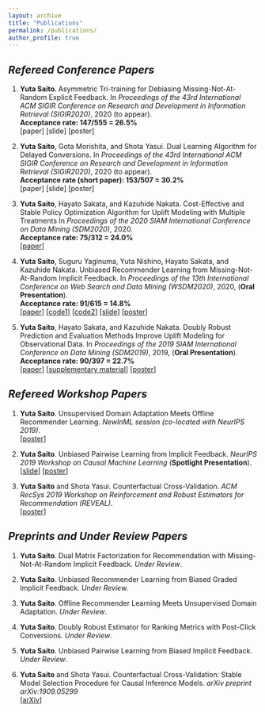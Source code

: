 ```yaml
---
layout: archive
title: "Publications"
permalink: /publications/
author_profile: true
---
```


## _Refereed Conference Papers_

1. **Yuta Saito**. Asymmetric Tri-training for Debiasing Missing-Not-At-Random Explicit Feedback. In _Proceedings of the 43rd International ACM SIGIR Conference on Research and Development in Information Retrieval (SIGIR2020)_, 2020 (to appear). <br>
**Acceptance rate: 147/555 = 26.5%** <br>
[paper] [slide] [poster]

2. **Yuta Saito**, Gota Morishita, and Shota Yasui. Dual Learning Algorithm for Delayed Conversions. In _Proceedings of the 43rd International ACM SIGIR Conference on Research and Development in Information Retrieval (SIGIR2020)_, 2020 (to appear). <br>
**Acceptance rate (short paper): 153/507 = 30.2%** <br>
[paper] [slide] [poster]

4. **Yuta Saito**, Hayato Sakata, and Kazuhide Nakata. Cost-Effective and Stable Policy Optimization Algorithm for Uplift Modeling with Multiple Treatments In _Proceedings of the 2020 SIAM International Conference on Data Mining (SDM2020)_, 2020. <br>
**Acceptance rate: 75/312 = 24.0%** <br>
[[paper](https://epubs.siam.org/doi/abs/10.1137/1.9781611976236.46)]

4. **Yuta Saito**, Suguru Yaginuma, Yuta Nishino, Hayato Sakata, and Kazuhide Nakata. Unbiased Recommender Learning from Missing-Not-At-Random Implicit Feedback. In _Proceedings of the 13th International Conference on Web Search and Data Mining (WSDM2020)_, 2020, (**Oral Presentation**). <br>
**Acceptance rate: 91/615 = 14.8%** <br>
[[paper](https://dl.acm.org/doi/abs/10.1145/3336191.3371783)] [[code1](https://github.com/usaito/unbiased-implicit-rec)] [[code2](https://github.com/usaito/unbiased-implicit-rec-real)] [[slide](https://usaito.github.io/files/relmf-slide.pdf)] [[poster](https://usaito.github.io/files/relmf-poster.pdf)]

5. **Yuta Saito**, Hayato Sakata, and Kazuhide Nakata. Doubly Robust Prediction and Evaluation Methods Improve Uplift Modeling for Observational Data. In _Proceedings of the 2019 SIAM International Conference on Data Mining (SDM2019)_, 2019, (**Oral Presentation**). <br>
**Acceptance rate: 90/397 = 22.7%** <br>
[[paper](https://epubs.siam.org/doi/abs/10.1137/1.9781611975673.53)] [[supplementary material](https://usaito.github.io/files/SDM19_appendix.pdf)] [[poster](https://usaito.github.io/files/SDM19_poster.pdf)]

## _Refereed Workshop Papers_

1.  **Yuta Saito**. Unsupervised Domain Adaptation Meets Offline Recommender Learning. _NewInML session (co-located with NeurIPS 2019)_. <br>
[[poster](https://usaito.github.io/files/damf_ws_poster.pdf)]

2.  **Yuta Saito**. Unbiased Pairwise Learning from Implicit Feedback. _NeurIPS 2019 Workshop on Causal Machine Learning_ (**Spotlight Presentation**). <br>
[[slide](https://drive.google.com/open?id=1IkdS2nopkVDe3moUOI0W8MED3NSzvwk7)] [[poster](https://drive.google.com/open?id=1th8dMxYBVZEpXh2y1SxyJw9d74EqZxyD)]

3.  **Yuta Saito** and Shota Yasui. Counterfactual Cross-Validation. _ACM RecSys 2019 Workshop on Reinforcement and Robust Estimators for Recommendation (REVEAL)_. <br>
[[poster](https://usaito.github.io/files/cfcv_ws_poster.pdf)]

## _Preprints and Under Review Papers_

1. **Yuta Saito**. Dual Matrix Factorization for Recommendation with Missing-Not-At-Random Implicit Feedback. _Under Review_.

1. **Yuta Saito**. Unbiased Recommender Learning from Biased Graded Implicit Feedback. _Under Review_.

2. **Yuta Saito**. Offline Recommender Learning Meets Unsupervised Domain Adaptation. _Under Review_.

3. **Yuta Saito**. Doubly Robust Estimator for Ranking Metrics with Post-Click Conversions. _Under Review_.

4. **Yuta Saito**. Unbiased Pairwise Learning from Biased Implicit Feedback. _Under Review_.

5. **Yuta Saito** and Shota Yasui. Counterfactual Cross-Validation: Stable Model Selection Procedure for Causal Inference Models. _arXiv preprint arXiv:1909.05299_ <br>
[[arXiv](https://arxiv.org/abs/1909.05299)]
